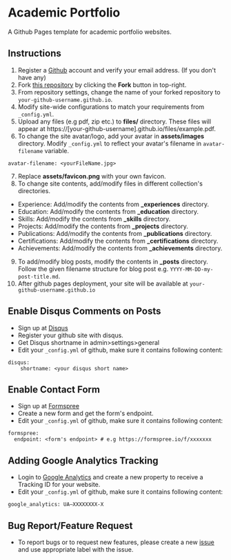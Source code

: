 # Academic Portfolio

A Github Pages template for academic portfolio websites.

## Instructions

1. Register a [Github](https://github.com/) account and verify your email address. (If you don't have any)
2. Fork [this repository](https://github.com/academicportfolio/academicportfolio.github.io) by clicking the **Fork** button in top-right.
3. From repository settings, change the name of your forked repository to `your-github-username.github.io`.
4. Modify site-wide configurations to match your requirements from `_config.yml`.
5. Upload any files (e.g pdf, zip etc.) to **files/** directory. These files will appear at https://[your-github-username].github.io/files/example.pdf.
6. To change the site avatar/logo, add your avatar in **assets/images** directory. Modify `_config.yml` to reflect your avatar's filename in `avatar-filename` variable.
```
avatar-filename: <yourFileName.jpg>
```
7. Replace **assets/favicon.png** with your own favicon.
8. To change site contents, add/modify files in different collection's directories.
  - Experience: Add/modify the contents from **_experiences** directory.
  - Education: Add/modify the contents from **_education** directory.
  - Skills: Add/modify the contents from **_skills** directory.
  - Projects: Add/modify the contents from **_projects** directory.
  - Publications: Add/modify the contents from **_publications** directory.
  - Certifications: Add/modify the contents from **_certifications** directory.
  - Achievements: Add/modify the contents from **_achievements** directory.
9. To add/modify blog posts, modify the contents in **_posts** directory. Follow the given filename structure for blog post e.g. `YYYY-MM-DD-my-post-title.md`.
10. After github pages deployment, your site will be available at `your-github-username.github.io`

## Enable Disqus Comments on Posts

- Sign up at [Disqus](disqus.com)
- Register your github site with disqus.
- Get Disqus shortname in admin>settings>general
- Edit your `_config.yml` of github, make sure it contains following content:
```
disqus:
    shortname: <your disqus short name>
```

## Enable Contact Form
- Sign up at [Formspree](https://formspree.io/)
- Create a new form and get the form's endpoint.
- Edit your `_config.yml` of github, make sure it contains following content:
```
formspree:
  endpoint: <form's endpoint> # e.g https://formspree.io/f/xxxxxxx
```

## Adding Google Analytics Tracking
- Login to [Google Analytics](https://analytics.google.com/) and create a new property to receive a Tracking ID for your website.
- Edit your `_config.yml` of github, make sure it contains following content:
```
google_analytics: UA—XXXXXXXX-X
```

## Bug Report/Feature Request
- To report bugs or to request new features, please create a new [issue](https://github.com/academicportfolio/academicportfolio.github.io/issues) and use appropriate label with the issue.